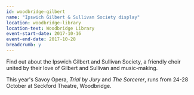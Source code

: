 ```yaml
---
id: woodbridge-gilbert
name: "Ipswich Gilbert & Sullivan Society display"
location: woodbridge-library
location-text: Woodbridge Library
event-start-date: 2017-10-16
event-end-date: 2017-10-28
breadcrumb: y
---
```


Find out about the Ipswich Gilbert and Sullivan Society, a friendly choir united by their love of Gilbert and Sullivan and music-making.

This year's Savoy Opera, <cite>Trial by Jury</cite> and <cite>The Sorcerer</cite>, runs from 24-28 October at Seckford Theatre, Woodbridge.
